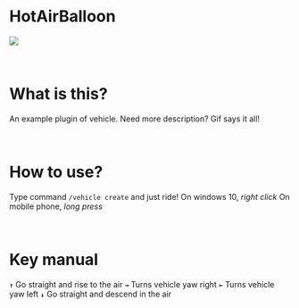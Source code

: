 # HotAirBalloon

![](https://raw.githubusercontent.com/solo5star/HotAirBalloon/master/assets/image/HotAirBalloon.gif)

<br>

# What is this?
An example plugin of vehicle.
Need more description? Gif says it all!

<br>

# How to use?
Type command `/vehicle create` and just ride!
On windows 10, *right click*
On mobile phone, *long press*

<br>

# Key manual
**`↑`** Go straight and rise to the air
**`→`** Turns vehicle yaw right
**`←`** Turns vehicle yaw left
**`↓`** Go straight and descend in the air